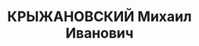 ---
title: КРЫЖАНОВСКИЙ Михаил Иванович
description: "1879 г.р., м.р. Донская обл., русский, из рабочих, б/п, женат, обр.\
  \ низшее, \n  место жит. до ареста г. Керчь, начальник котельно-сборочного цеха\
  \ ГМЗ, \n  арест. 30.05.1937 Керченским ГО НКВД Крыма, ст. 58-7, 8, 11 УК РСФСР:\
  \ член антисоветской троцкистской организации \n  осужден 07.01.1938 Верховным Судом\
  \ СССР к 15 годам ИТЛ с конфискацией имущества, умер в ИТЛ в 1943 г., \n  реабилитир.\
  \ 03.12.1957 г. Верховным Судом СССР"
---